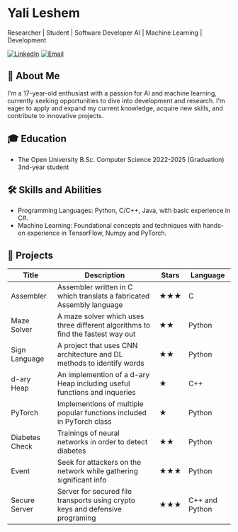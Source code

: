 # Yali Leshem

Researcher | Student | Software Developer
AI | Machine Learning | Development

[![LinkedIn](https://img.shields.io/badge/LinkedIn-0077B5?style=for-the-badge&logo=linkedin&logoColor=white)](https://www.linkedin.com/in/yali-l-b51612253/)
[![Email](https://img.shields.io/badge/Email-D14836?style=for-the-badge&logo=gmail&logoColor=white)](mailto:yalileshem.yl@gmail.com)

## 👋 About Me

I'm a 17-year-old enthusiast with a passion for AI and machine learning, currently seeking opportunities to dive into development and research. I'm eager to apply and expand my current knowledge, acquire new skills, and contribute to innovative projects.

## 🎓 Education

- The Open University
  B.Sc. Computer Science
  2022-2025 (Graduation) 3nd-year student 

## 🛠 Skills and Abilities

- Programming Languages: Python, C/C++, Java, with basic experience in C#.
- Machine Learning: Foundational concepts and techniques with hands-on experience in TensorFlow, Numpy and PyTorch.

## 🚀 Projects

| Title | Description | Stars | Language |
|-------|-------------|-------|----------|
| Assembler | Assembler written in C which translats a fabricated Assembly language | ★★★ | C |
| Maze Solver | A maze solver which uses three different algorithms to find the fastest way out | ★★ | Python |
| Sign Language | A project that uses CNN architecture and DL methods to identify words | ★★ | Python |
| d-ary Heap | An implemention of a d-ary Heap including useful functions and inqueries | ★ | C++ |
| PyTorch | Implementions of multiple popular functions included in PyTorch class | ★ | Python |
| Diabetes Check | Trainings of neural networks in order to detect diabetes | ★★ | Python |
| Event | Seek for attackers on the network while gathering significant info | ★★★ | Python |
| Secure Server | Server for secured file transports using crypto keys and defensive programing | ★★★ | C++ and Python |
  

